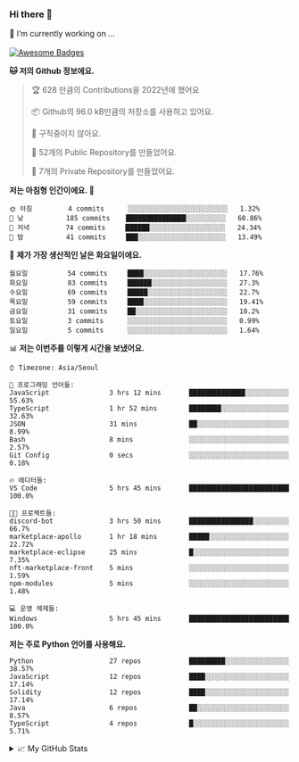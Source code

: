 ### Hi there 👋 
🔭 I’m currently working on ... </br></br>
[![Awesome Badges](https://img.shields.io/badge/Introduce-EN-green.svg)](https://github.com/tlatkdgus1/tlatkdgus1/blob/main/README.md.en)

<!--START_SECTION:waka-->
**🐱 저의 Github 정보에요.** 

> 🏆 628 만큼의 Contributions을 2022년에 했어요
 > 
> 📦 Github의 96.0 kB만큼의 저장소를 사용하고 있어요. 
 > 
> 🚫 구직중이지 않아요.
 > 
> 📜 52개의 Public Repository를 만들었어요. 
 > 
> 🔑 7개의 Private Repository를 만들었어요.  

**저는 아침형 인간이에요. 🐤** 

```text
🌞 아침         4 commits      ░░░░░░░░░░░░░░░░░░░░░░░░░   1.32% 
🌆 낮　         185 commits    ███████████████░░░░░░░░░░   60.86% 
🌃 저녁         74 commits     ██████░░░░░░░░░░░░░░░░░░░   24.34% 
🌙 밤　         41 commits     ███░░░░░░░░░░░░░░░░░░░░░░   13.49%

```
📅 **제가 가장 생산적인 날은 화요일이에요.** 

```text
월요일          54 commits     ████░░░░░░░░░░░░░░░░░░░░░   17.76% 
화요일          83 commits     ██████░░░░░░░░░░░░░░░░░░░   27.3% 
수요일          69 commits     █████░░░░░░░░░░░░░░░░░░░░   22.7% 
목요일          59 commits     ████░░░░░░░░░░░░░░░░░░░░░   19.41% 
금요일          31 commits     ██░░░░░░░░░░░░░░░░░░░░░░░   10.2% 
토요일          3 commits      ░░░░░░░░░░░░░░░░░░░░░░░░░   0.99% 
일요일          5 commits      ░░░░░░░░░░░░░░░░░░░░░░░░░   1.64%

```


📊 **저는 이번주를 이렇게 시간을 보냈어요.** 

```text
⌚︎ Timezone: Asia/Seoul

💬 프로그래밍 언어들: 
JavaScript               3 hrs 12 mins       ██████████████░░░░░░░░░░░   55.63% 
TypeScript               1 hr 52 mins        ████████░░░░░░░░░░░░░░░░░   32.63% 
JSON                     31 mins             ██░░░░░░░░░░░░░░░░░░░░░░░   8.99% 
Bash                     8 mins              ░░░░░░░░░░░░░░░░░░░░░░░░░   2.57% 
Git Config               0 secs              ░░░░░░░░░░░░░░░░░░░░░░░░░   0.18%

🔥 에디터들: 
VS Code                  5 hrs 45 mins       █████████████████████████   100.0%

🐱‍💻 프로젝트들: 
discord-bot              3 hrs 50 mins       ████████████████░░░░░░░░░   66.7% 
marketplace-apollo       1 hr 18 mins        █████░░░░░░░░░░░░░░░░░░░░   22.72% 
marketplace-eclipse      25 mins             █░░░░░░░░░░░░░░░░░░░░░░░░   7.35% 
nft-marketplace-front    5 mins              ░░░░░░░░░░░░░░░░░░░░░░░░░   1.59% 
npm-modules              5 mins              ░░░░░░░░░░░░░░░░░░░░░░░░░   1.48%

💻 운영 체제들: 
Windows                  5 hrs 45 mins       █████████████████████████   100.0%

```

**저는 주로 Python 언어를 사용해요.** 

```text
Python                   27 repos            █████████░░░░░░░░░░░░░░░░   38.57% 
JavaScript               12 repos            ████░░░░░░░░░░░░░░░░░░░░░   17.14% 
Solidity                 12 repos            ████░░░░░░░░░░░░░░░░░░░░░   17.14% 
Java                     6 repos             ██░░░░░░░░░░░░░░░░░░░░░░░   8.57% 
TypeScript               4 repos             █░░░░░░░░░░░░░░░░░░░░░░░░   5.71%

```



<!--END_SECTION:waka-->

<details>
<summary>📈 My GitHub Stats</summary>
<p align="center"> <img src="https://github-readme-stats.vercel.app/api?username=tlatkdgus1&show_icons=true" alt="tlatkdgus1" />
</details>
